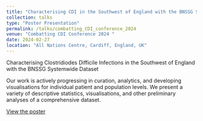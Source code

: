 ```yaml
---
title: "Characterising CDI in the Southwest of England with the BNSSG Systemwide Dataset"
collection: talks
type: "Poster Presentation"
permalink: /talks/combatting_CDI_conference_2024
venue: "Combatting CDI Conference 2024 "
date: 2024-02-27
location: "All Nations Centre, Cardiff, England, UK"
---
```


Characterising Clostridiodes Difficile Infections in the Southwest of England with the BNSSG Systemwide Dataset

Our work is actively progressing in curation, analytics, and developing visualisations for individual patient and population levels. We present a variety of descriptive statistics, visualisations, and other preliminary analyses of a comprehensive dataset.

[View the poster](https://github.com/DaisyDDD/Posters/blob/main/Characterising%20Clostridiodes%20Difficile%20Infections%20in%20the%20Southwest%20of%20England%20with%20the%20BNSSG%20Systemwide%20Dataset.pdf)
